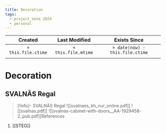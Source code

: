 ```yaml
---
title: Decoration
tags:
  - project_note 2024
  - personal
---
```

|       Created       |    Last Modified    |          Exists Since           |
| :-----------------: | :-----------------: | :-----------------------------: |
| `= this.file.ctime` | `= this.file.mtime` | `= date(now) - this.file.ctime` |
|                     |                     |                                 |

# Decoration

## SVALNÄS Regal

> [!info]- SVALNÄS Regal
> ![[svalnaes_kh_nur_online.pdf]]
> ![[svalnas.pdf]]
> ![[svalnas-cabinet-with-doors__AA-1929458-2_pub.pdf]]References
1. [[STEG]]